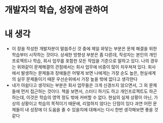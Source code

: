 # 개발자의 학습, 성장에 관하여

# 내 생각

- 이 장을 작성한 개발자분이 말씀주신 것 중에 제일 와닿는 부분은 문제 해결을 위한 학습부터 시작하는 것이다. 상세한 방향성 부분은 좀 다른데, 작성자는 본인의 개인프로젝트나 학습, 회사 업무를 포함한 모든 작업을 기준으로 말하고 있다. 나의 경우는 위와같이 문제해결의 관점에서는 회사 업무에 비중이 많이 치우쳐져 있다. 회사에서 발생하는 문제들과 장애들은 어떻게 보면 나에게는 가장 순도 높은, 현실세계의 실무 문제들이기 때문 우선순위에서 가장 높을 밖에 없다고 생각한다
- 내가 아쉽다고 생각되는 부분은 회사 업무들은 크게 신경쓰지 않으면서, 그 외 문제들에 먼저 접근하는 것이다. 책을 보면서, 스터디 하기도 하고 개인프로젝트도 하곤 하는데, 이것은 학습의 영역 정도 밖에 커버할 수 없다. 현실의 실제 상황이 아닌, 가상의 상황이고 학습의 목적이기 때문에, 리얼하지 않다는 단점이 있다 과연 어떤 문제들이 내 성장에 더 도움을 줄 수 있을지에 대해서는 다시 한번 생각해보면 좋을 것 같다